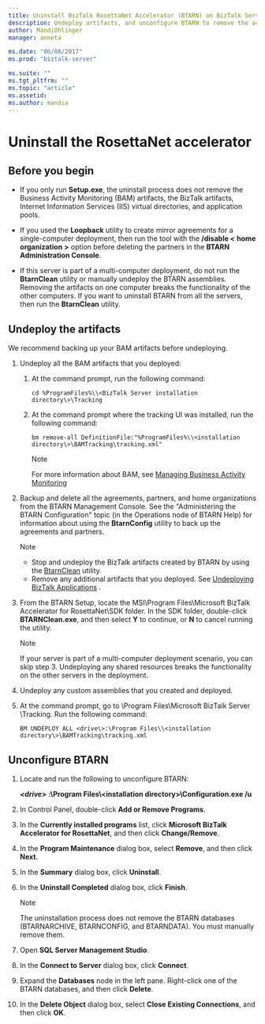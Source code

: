 ```yaml
---
title: Uninstall BizTalk RosettaNet Accelerator (BTARN) on BizTalk Server | Microsoft Docs"
description: Undeploy artifacts, and unconfigure BTARN to remove the accelerator from BizTalk Server 
author: MandiOhlinger
manager: anneta

ms.date: "06/08/2017"
ms.prod: "biztalk-server"

ms.suite: ""
ms.tgt_pltfrm: ""
ms.topic: "article"
ms.assetid: 
ms.author: mandia
---
```


# Uninstall the RosettaNet accelerator

## Before you begin
  
* If you only run **Setup.exe**, the uninstall process does not remove the Business Activity Monitoring (BAM) artifacts, the BizTalk artifacts, Internet Information Services (IIS) virtual directories, and application pools.  
  
* If you used the **Loopback** utility to create mirror agreements for a single-computer deployment, then run the tool with the **/disable <** **home organization** **>** option before deleting the partners in the **BTARN Administration Console**.  
  
* If this server is part of a multi-computer deployment, do not run the **BtarnClean** utility or manually undeploy the BTARN assemblies. Removing the artifacts on one computer breaks the functionality of the other computers.  If you want to uninstall BTARN from all the servers, then run the **BtarnClean** utility. 

  
## Undeploy the artifacts  

We recommend backing up your BAM artifacts before undeploying. 

1. Undeploy all the BAM artifacts that you deployed:  
  
    1.  At the command prompt, run the following command:  
  
         ```cd %ProgramFiles%\\<BizTalk Server installation directory\>\Tracking```
  
    2.  At the command prompt where the tracking UI was installed, run the following command:  
  
         ```bm remove-all DefinitionFile:"%ProgramFiles%\\<installation directory\>\BAMTracking\tracking.xml"```
  
        > [!NOTE]
        >  For more information about BAM, see [Managing Business Activity Monitoring](../../core/managing-bam.md) 
  
2.  Backup and delete all the agreements, partners, and home organizations from the BTARN Management Console. See the "Administering the BTARN Configuration" topic (in the Operations node of BTARN Help) for information about using the **BtarnConfig** utility to back up the agreements and partners.  
  
    > [!NOTE]
    >  * Stop and undeploy the BizTalk artifacts created by BTARN by using the [BtarnClean](btarnclean.md) utility.
    >  * Remove any additional artifacts that you deployed. See [Undeploying BizTalk Applications](../../core/undeploying-biztalk-applications.md) .
  
3.  From the BTARN Setup, locate the MSI\Program Files\Microsoft BizTalk Accelerator for RosettaNet\SDK folder. In the SDK folder, double-click **BTARNClean.exe**, and then select **Y** to continue, or **N** to cancel running the utility.  
  
    > [!NOTE]
    >  If your server is part of a multi-computer deployment scenario, you can skip step 3. Undeploying any shared resources breaks the functionality on the other servers in the deployment.  
  
4.  Undeploy any custom assemblies that you created and deployed.  
  
5.  At the command prompt, go to \Program Files\Microsoft BizTalk Server <your version>\Tracking. Run the following command: 

    ```BM UNDEPLOY ALL <drive\>:\Program Files\\<installation directory\>\BAMTracking\tracking.xml```
  
## Unconfigure BTARN
  
1.  Locate and run the following to unconfigure BTARN:  
  
     ***<drive\>***  **:\Program Files\\<installation directory\>\Configuration.exe /u**  
  
2.  In Control Panel, double-click **Add or Remove Programs**.  
  
3.  In the **Currently installed programs** list, click **Microsoft BizTalk Accelerator for RosettaNet**, and then click **Change/Remove**.  
  
4.  In the **Program Maintenance** dialog box, select **Remove**, and then click **Next**.  
  
5.  In the **Summary** dialog box, click **Uninstall**.  
  
6.  In the **Uninstall Completed** dialog box, click **Finish**.  
  
    > [!NOTE]
    >  The uninstallation process does not remove the BTARN databases (BTARNARCHIVE, BTARNCONFIG, and BTARNDATA). You must manually remove them.  
  
7.  Open **SQL Server Management Studio**.  
  
8.  In the **Connect to Server** dialog box, click **Connect**.  
  
9. Expand the **Databases** node in the left pane. Right-click one of the BTARN databases, and then click **Delete**.  
  
10. In the **Delete Object** dialog box, select **Close Existing Connections**, and then click **OK**.  
  
